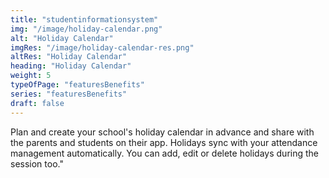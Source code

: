 ```yaml
---
title: "studentinformationsystem"    
img: "/image/holiday-calendar.png"
alt: "Holiday Calendar"
imgRes: "/image/holiday-calendar-res.png"
altRes: "Holiday Calendar"
heading: "Holiday Calendar"
weight: 5
typeOfPage: "featuresBenefits"
series: "featuresBenefits"
draft: false
---
```


Plan and create your school's holiday calendar in advance and share with the parents and students on their app. Holidays sync with your attendance management automatically. You can add, edit or delete holidays during the session too."
